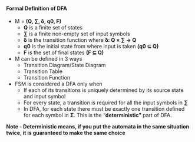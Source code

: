 #### Formal Definition of DFA
* M = **(Q, ∑, δ, q0, F)**
	* **Q** is a finite set of states
	* **∑** is a finite non-empty set of input symbols
	* **δ** is the transition function where **δ: Q × ∑ → Q**
	* **q0** is the initial state from where input is taken **(q0 ⊆ Q)**
	* **F** is the set of final states **(F ⊆ Q)**
* M can be defined in 3 ways
	* Transition Diagram/State Diagram
	* Transition Table
	* Transition Function
* FSM is considered a DFA only when
	* If each of its transitions is uniquely determined by its source state and input symbol
	* For every state, a transition is required for all the input symbols in **∑** 
	* In DFA, for each state there must be exactly one transition defined for each symbol in **Σ**. This is the “**deterministic”** part of DFA.

**Note - Deterministic means, if you put the automata in the same situation twice, it is guaranteed to make the same choice**